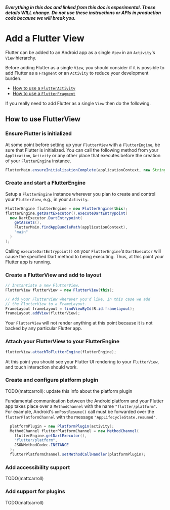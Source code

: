 _**Everything in this doc and linked from this doc is experimental. These details WILL change. Do not use these instructions or APIs in production code because we will break you.**_

# Add a Flutter View

Flutter can be added to an Android app as a single `View` in an `Activity`'s `View` hierarchy.

Before adding Flutter as a single `View`, you should consider if it is possible to add Flutter as a `Fragment` or an `Activity` to reduce your development burden. 

* [How to use a `FlutterActivity`](https://github.com/flutter/flutter/wiki/Experimental:-Add-Flutter-Activity)
* [How to use a `FlutterFragment`](https://github.com/flutter/flutter/wiki/Experimental:-Add-Flutter-Fragment)

If you really need to add Flutter as a single `View` then do the following.

## How to use FlutterView

### Ensure Flutter is initialized

At some point before setting up your `FlutterView` with a `FlutterEngine`, be sure that Flutter is initialized. You can call the following method from your `Application`, `Activity` or any other place that executes before the creation of your `FlutterEngine` instance.

```java
FlutterMain.ensureInitializationComplete(applicationContext, new String[]{});
```

### Create and start a FlutterEngine

Setup a `FlutterEngine` instance wherever you plan to create and control your `FlutterView`, e.g., in your `Activity`.

```java
FlutterEngine flutterEngine = new FlutterEngine(this);
flutterEngine.getDartExecutor().executeDartEntrypoint(
  new DartExecutor.DartEntrypoint(
    getAssets(),
    FlutterMain.findAppBundlePath(applicationContext),
    "main"
  )
);
```

Calling `executeDartEntrypoint()` on your `FlutterEngine`'s `DartExecutor` will cause the specified Dart method to being executing. Thus, at this point your Flutter app is running.

### Create a FlutterView and add to layout

```java
// Instantiate a new FlutterView.
FlutterView flutterView = new FlutterView(this);

// Add your FlutterView wherever you'd like. In this case we add
// the FlutterView to a FrameLayout.
FrameLayout frameLayout = findViewById(R.id.framelayout);
frameLayout.addView(flutterView);
```

Your `FlutterView` will not render anything at this point because it is not backed by any particular Flutter app.

### Attach your FlutterView to your FlutterEngine

```java
flutterView.attachToFlutterEngine(flutterEngine);
```

At this point you should see your Flutter UI rendering to your `FlutterView`, and touch interaction should work.

### Create and configure platform plugin

TODO(mattcarroll): update this info about the platform plugin

Fundamental communication between the Android platform and your Flutter app takes place over a `MethodChannel` with the name `"flutter/platform"`. For example, Android's `onPostResume()` call must be forwarded over the `flutterPlatformChannel` with the message `"AppLifecycleState.resumed"`.

```java
  platformPlugin = new PlatformPlugin(activity);
  MethodChannel flutterPlatformChannel = new MethodChannel(
    flutterEngine.getDartExecutor(),
    "flutter/platform",
    JSONMethodCodec.INSTANCE
  );
  flutterPlatformChannel.setMethodCallHandler(platformPlugin);
```

### Add accessibility support

TODO(mattcarroll)

### Add support for plugins

TODO(mattcarroll)